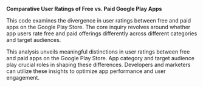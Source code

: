 **Comparative User Ratings of Free vs. Paid Google Play Apps**

This code examines the divergence in user ratings between free and paid apps on the Google Play Store. The core inquiry revolves around whether app users rate free and paid offerings differently across different categories and target audiences.

This analysis unveils meaningful distinctions in user ratings between free and paid apps on the Google Play Store. App category and target audience play crucial roles in shaping these differences. Developers and marketers can utilize these insights to optimize app performance and user engagement.
